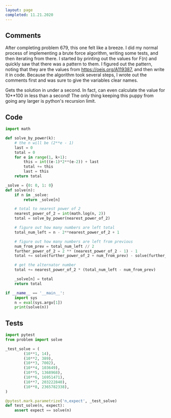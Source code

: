 ```yaml
---
layout: page
completed: 11.21.2020
---
```


## Comments

After completing problem 679, this one felt like a breeze.  I did my normal
process of implementing a brute force algorithm, writing some tests, and then
iterating from there.  I started by printing out the values for F(n) and
quickly saw that there was a pattern to them.  I figured out the pattern,
noting that they are the values from https://oeis.org/A119387, and then write
it in code.  Because the algorithm took several steps, I wrote out the comments
first and was sure to give the variables clear names.

Gets the solution in under a second.  In fact, can even calculate the value for
10**100 in less than a second!  The only thing keeping this puppy from going
any larger is python's recursion limit.

## Code

```python
import math

def solve_by_power(k):
    # the n will be (2**e - 1)
    last = 0
    total = 0
    for e in range(1, k+1):
        this = int((e-1)*2**(e-2)) + last
        total += this
        last = this
    return total

_solve = {0: 0, 1: 0}
def solve(n):
    if n in _solve:
        return _solve[n]

    # total to nearest power of 2
    nearest_power_of_2 = int(math.log(n, 2))
    total = solve_by_power(nearest_power_of_2)

    # figure out how many numbers are left total
    total_num_left = n - 2**nearest_power_of_2 + 1

    # figure out how many numbers are left from previous
    num_from_prev = total_num_left // 2
    further_power_of_2 = 2 ** (nearest_power_of_2 - 1) - 1
    total += solve(further_power_of_2 + num_from_prev) - solve(further_power_of_2)

    # get the alternator number
    total += nearest_power_of_2 * (total_num_left - num_from_prev)

    _solve[n] = total
    return total

if __name__ == '__main__':
    import sys
    n = eval(sys.argv[1])
    print(solve(n))
```

## Tests

```python
import pytest
from problem import solve

_test_solve = (
        (10**1, 14),
        (10**2, 389),
        (10**3, 7002),
        (10**4, 103649),
        (10**5, 1368968),
        (10**6, 16951471),
        (10**7, 203222840),
        (10**8, 2365782338),
)

@pytest.mark.parametrize('n,expect', _test_solve)
def test_solve(n, expect):
    assert expect == solve(n)
```
